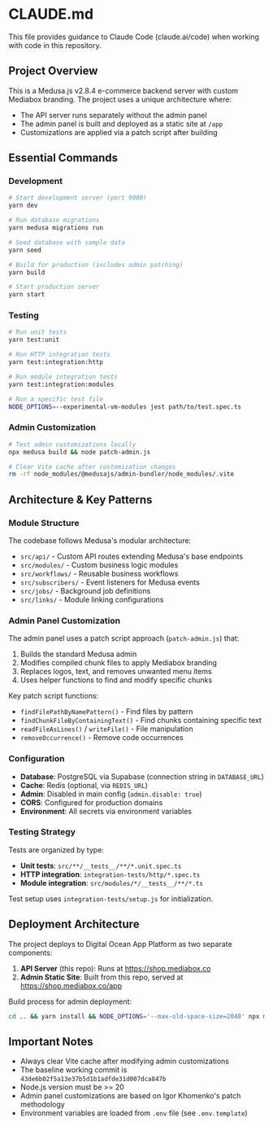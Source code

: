 # CLAUDE.md

This file provides guidance to Claude Code (claude.ai/code) when working with code in this repository.

## Project Overview

This is a Medusa.js v2.8.4 e-commerce backend server with custom Mediabox branding. The project uses a unique architecture where:
- The API server runs separately without the admin panel
- The admin panel is built and deployed as a static site at `/app`
- Customizations are applied via a patch script after building

## Essential Commands

### Development
```bash
# Start development server (port 9000)
yarn dev

# Run database migrations
yarn medusa migrations run

# Seed database with sample data
yarn seed

# Build for production (includes admin patching)
yarn build

# Start production server
yarn start
```

### Testing
```bash
# Run unit tests
yarn test:unit

# Run HTTP integration tests
yarn test:integration:http

# Run module integration tests
yarn test:integration:modules

# Run a specific test file
NODE_OPTIONS=--experimental-vm-modules jest path/to/test.spec.ts
```

### Admin Customization
```bash
# Test admin customizations locally
npx medusa build && node patch-admin.js

# Clear Vite cache after customization changes
rm -rf node_modules/@medusajs/admin-bundler/node_modules/.vite
```

## Architecture & Key Patterns

### Module Structure
The codebase follows Medusa's modular architecture:
- `src/api/` - Custom API routes extending Medusa's base endpoints
- `src/modules/` - Custom business logic modules
- `src/workflows/` - Reusable business workflows
- `src/subscribers/` - Event listeners for Medusa events
- `src/jobs/` - Background job definitions
- `src/links/` - Module linking configurations

### Admin Panel Customization
The admin panel uses a patch script approach (`patch-admin.js`) that:
1. Builds the standard Medusa admin
2. Modifies compiled chunk files to apply Mediabox branding
3. Replaces logos, text, and removes unwanted menu items
4. Uses helper functions to find and modify specific chunks

Key patch script functions:
- `findFilePathByNamePattern()` - Find files by pattern
- `findChunkFileByContainingText()` - Find chunks containing specific text
- `readFileAsLines()` / `writeFile()` - File manipulation
- `removeOccurrence()` - Remove code occurrences

### Configuration
- **Database**: PostgreSQL via Supabase (connection string in `DATABASE_URL`)
- **Cache**: Redis (optional, via `REDIS_URL`)
- **Admin**: Disabled in main config (`admin.disable: true`)
- **CORS**: Configured for production domains
- **Environment**: All secrets via environment variables

### Testing Strategy
Tests are organized by type:
- **Unit tests**: `src/**/__tests__/**/*.unit.spec.ts`
- **HTTP integration**: `integration-tests/http/*.spec.ts`
- **Module integration**: `src/modules/*/__tests__/**/*.ts`

Test setup uses `integration-tests/setup.js` for initialization.

## Deployment Architecture

The project deploys to Digital Ocean App Platform as two separate components:
1. **API Server** (this repo): Runs at https://shop.mediabox.co
2. **Admin Static Site**: Built from this repo, served at https://shop.mediabox.co/app

Build process for admin deployment:
```bash
cd .. && yarn install && NODE_OPTIONS='--max-old-space-size=2048' npx medusa build && node patch-admin.js && mkdir -p admin-deployment/dist && cp -r .medusa/admin/* admin-deployment/dist/
```

## Important Notes

- Always clear Vite cache after modifying admin customizations
- The baseline working commit is `43de6b02f5a13e37b5d1b1adfde31d007dca847b`
- Node.js version must be >= 20
- Admin panel customizations are based on Igor Khomenko's patch methodology
- Environment variables are loaded from `.env` file (see `.env.template`)